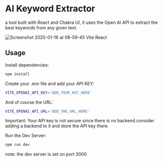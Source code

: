 # AI Keyword Extractor

a tool built with React and Chakra UI, it uses the Open AI API to extract the best keywords from any given text.

![Screenshot 2025-01-16 at 08-59-45 Vite React](https://github.com/user-attachments/assets/aafc2402-dcfc-4f85-83eb-b999a4dbf83d)


## Usage

Install dependencies:

```bash
npm install
```
Create your .env file and add your API KEY:

```bash
VITE_OPENAI_API_KEY='ADD_YOUR_KEY_HERE'
```

And of course the URL:

```bash
VITE_OPENAI_API_URL='ADD_THE_URL_HERE'
```
Important: Your API key is not secure since there is no backend.consider adding a backend to it and store the API key there.

Run the Dev Server:
```bash
npm run dev
```

note: the dev server is set on port 3000
